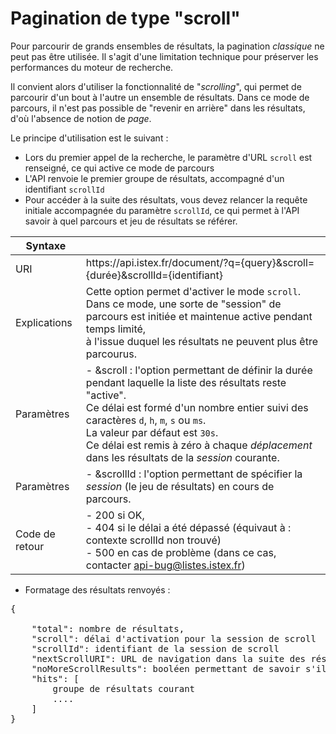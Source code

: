 # Pagination de type "scroll"

Pour parcourir de grands ensembles de résultats, la pagination _classique_ ne peut pas être utilisée. Il s'agit d'une limitation technique pour préserver les performances du moteur de recherche.

Il convient alors d'utiliser la fonctionnalité de "_scrolling_", qui permet de parcourir d'un bout à l'autre un ensemble de résultats. Dans ce mode de parcours, il n'est pas possible de "revenir en arrière" dans les résultats, d'où l'absence de notion de _page_. 

Le principe d'utilisation est le suivant :

  * Lors du premier appel de la recherche, le paramètre d'URL `scroll` est renseigné, ce qui active ce mode de parcours
  * L'API renvoie le premier groupe de résultats, accompagné d'un identifiant `scrollId`
  * Pour accéder à la suite des résultats, vous devez relancer la requête initiale accompagnée du paramètre `scrollId`, ce qui permet à l'API savoir à quel parcours et jeu de résultats se référer.
    
| Syntaxe | |
|------------ | ------------- |
| URI | <span class="baseUrl">https&#58;//api.istex.fr/document/?q={query}</span><span class="mandParam">&scroll={durée}</span><span class="mandParam">&scrollId={identifiant}</span> |
| Explications | Cette option permet d'activer le mode `scroll`. <br/>Dans ce mode, une sorte de "session" de parcours est initiée et maintenue active pendant temps limité, <br/>à l'issue duquel les résultats ne peuvent plus être parcourus. |
| Paramètres | - <span class="mandParam">&scroll</span> : l'option permettant de définir la durée pendant laquelle la liste des résultats reste "active". <br/>Ce délai est formé d'un nombre entier suivi des caractères `d`, `h`, `m`, `s` ou `ms`. <br/>La valeur par défaut est `30s`. <br/>Ce délai est remis à zéro à chaque _déplacement_ dans les résultats de la _session_ courante.|
| Paramètres | - <span class="mandParam">&scrollId</span> : l'option permettant de spécifier la _session_ (le jeu de résultats) en cours de parcours.|
| Code de retour | - 200 si OK, <br> - 404 si le délai a été dépassé (équivaut à : contexte scrollId non trouvé)<br/> - 500 en cas de problème (dans ce cas, contacter <api-bug@listes.istex.fr>) |


* Formatage des résultats renvoyés :

<pre class="json">
{

    "total": nombre de résultats,
    "scroll": délai d'activation pour la session de scroll
    "scrollId": identifiant de la session de scroll
    "nextScrollURI": URL de navigation dans la suite des résultats
    "noMoreScrollResults": booléen permettant de savoir s'il reste des résultats
    "hits": [
        groupe de résultats courant 
        ....
    ]
}
</pre>

